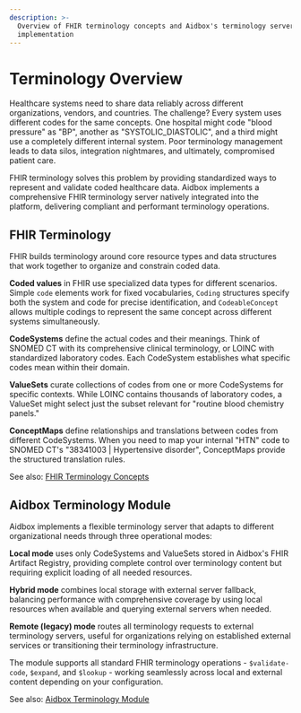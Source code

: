 ```yaml
---
description: >-
  Overview of FHIR terminology concepts and Aidbox's terminology server
  implementation
---
```


# Terminology Overview

Healthcare systems need to share data reliably across different organizations, vendors, and countries. The challenge? Every system uses different codes for the same concepts. One hospital might code "blood pressure" as "BP", another as "SYSTOLIC\_DIASTOLIC", and a third might use a completely different internal system. Poor terminology management leads to data silos, integration nightmares, and ultimately, compromised patient care.

FHIR terminology solves this problem by providing standardized ways to represent and validate coded healthcare data. Aidbox implements a comprehensive FHIR terminology server natively integrated into the platform, delivering compliant and performant terminology operations.

## FHIR Terminology

FHIR builds terminology around core resource types and data structures that work together to organize and constrain coded data.

**Coded values** in FHIR use specialized data types for different scenarios. Simple `code` elements work for fixed vocabularies, `Coding` structures specify both the system and code for precise identification, and `CodeableConcept` allows multiple codings to represent the same concept across different systems simultaneously.

**CodeSystems** define the actual codes and their meanings. Think of SNOMED CT with its comprehensive clinical terminology, or LOINC with standardized laboratory codes. Each CodeSystem establishes what specific codes mean within their domain.

**ValueSets** curate collections of codes from one or more CodeSystems for specific contexts. While LOINC contains thousands of laboratory codes, a ValueSet might select just the subset relevant for "routine blood chemistry panels."

**ConceptMaps** define relationships and translations between codes from different CodeSystems. When you need to map your internal "HTN" code to SNOMED CT's "38341003 | Hypertensive disorder", ConceptMaps provide the structured translation rules.

See also: [FHIR Terminology Concepts](../terminology-module/fhir-terminology/)

## Aidbox Terminology Module

Aidbox implements a flexible terminology server that adapts to different organizational needs through three operational modes:

**Local mode** uses only CodeSystems and ValueSets stored in Aidbox's FHIR Artifact Registry, providing complete control over terminology content but requiring explicit loading of all needed resources.

**Hybrid mode** combines local storage with external server fallback, balancing performance with comprehensive coverage by using local resources when available and querying external servers when needed.

**Remote (legacy) mode** routes all terminology requests to external terminology servers, useful for organizations relying on established external services or transitioning their terminology infrastructure.

The module supports all standard FHIR terminology operations - `$validate-code`, `$expand`, and `$lookup` - working seamlessly across local and external content depending on your configuration.

See also: [Aidbox Terminology Module](../terminology-module/aidbox-terminology-module/)

